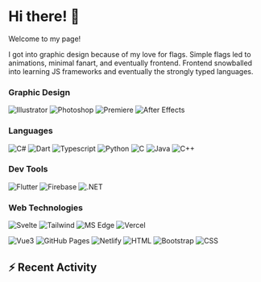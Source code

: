# Hi there! 👋

Welcome to my page!

I got into graphic design because of my love for flags. Simple flags led to animations, minimal fanart, and eventually frontend. Frontend snowballed into learning JS frameworks and eventually the strongly typed languages.

### Graphic Design

![Illustrator](https://img.shields.io/badge/Vector-Illustrator-FF9A00?style=flat-square&logo=adobe%20illustrator)
![Photoshop](https://img.shields.io/badge/Raster-Photoshop-31A8FF?style=flat-square&logo=adobe%20photoshop)
![Premiere](https://img.shields.io/badge/Video-Premiere%20Pro-9999FF?style=flat-square&logo=adobe%20premiere%20pro)
![After Effects](https://img.shields.io/badge/Animate-After%20Effects-9999FF?style=flat-square&logo=adobe%20after%20effects)

### Languages

![C#](https://img.shields.io/badge/Lang-C%20Sharp-95478E?style=flat-square&logo=c%20sharp&logoColor=fff)
![Dart](https://img.shields.io/badge/Lang-Dart-1EB5F5?style=flat-square&logo=dart&logoColor=fff)
![Typescript](https://img.shields.io/badge/Lang-Typescript-3178C6?style=flat-square&logo=typescript&logoColor=fff)
![Python](https://img.shields.io/badge/Lang-Python-F7BD2F?style=flat-square&logo=python&logoColor=fff)
![C](https://img.shields.io/badge/Lang-C-005597?style=flat-square&logo=c&logoColor=fff)
![Java](https://img.shields.io/badge/Lang-Java-007396?style=flat-square&logo=java)
![C++](https://img.shields.io/badge/Lang-C++-005597?style=flat-square&logo=c%2B%2B&logoColor=fff)

### Dev Tools

![Flutter](https://img.shields.io/badge/SDK-Flutter-1EB5F5?style=flat-square&logo=flutter&logoColor=fff)
![Firebase](https://img.shields.io/badge/DEV-Firebase-FFCB2D?style=flat-square&logo=firebase&logoColor=fff)
![.NET](https://img.shields.io/badge/Framework-.NET-512BD4?style=flat-square&logo=.net&logoColor=fff)

### Web Technologies

![Svelte](https://img.shields.io/badge/Framework-Svelte-F73C00?style=flat-square&logo=svelte)
![Tailwind](https://img.shields.io/badge/Library-Tailwind%20CSS-06B6D4?style=flat-square&logo=tailwind%20css)
![MS Edge](https://img.shields.io/badge/Debug-MS%20Edge-3AC769?style=flat-square&logo=microsoft%20edge)
![Vercel](https://img.shields.io/badge/Deploy-Vercel-302F2F?style=flat-square&logo=vercel)

![Vue3](https://img.shields.io/badge/Framework-Vue-3FB27F?style=flat-square&logo=vue.js)
![GitHub Pages](https://img.shields.io/badge/Deploy-Github%20Pages-302F2F?style=flat-square&logo=github)
![Netlify](https://img.shields.io/badge/Deploy-Netlify-31B5BA?style=flat-square&logo=netlify)
![HTML](https://img.shields.io/badge/Markup-HTML-E96228?style=flat-square&logo=html5)
![Bootstrap](https://img.shields.io/badge/Library-Bootstrap-533B78?style=flat-square&logo=bootstrap&logoColor=fff)
![CSS](https://img.shields.io/badge/Style-CSS-2862E9?style=flat-square&logo=css3&logoColor=3595CF)

## ⚡ Recent Activity

<!--START_SECTION:activity-->
